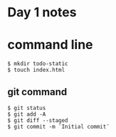 # Day 1 notes
# command line
```
$ mkdir todo-static
$ touch index.html
```
## git command
```
$ git status
$ git add -A
$ git diff --staged
$ git commit -m ¨Initial commit¨
```